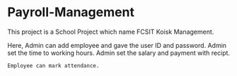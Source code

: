 # Payroll-Management

This project is a School Project which name FCSIT Koisk Management.

Here,
    Admin can add employee and gave the user ID and password.
    Admin set the time to working hours.
    Admin set the salary and payment with recipt.
    
    Employee can mark attendance.

